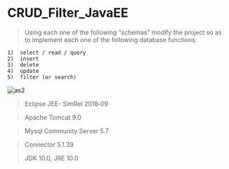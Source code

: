 # CRUD_Filter_JavaEE
> Using each one of the following “schemas” modify the project so as to implement each one of the following database functions:
```
1)	select / read / query
2)	insert
3)	delete
4)	update
5)	filter (or search)
```

![as2](https://user-images.githubusercontent.com/37784073/46738821-217ad600-cc6d-11e8-89b6-e0a29bb6f8b7.png)

> Eclipse JEE- SimRel 2018‑09

>Apache Tomcat 9.0

> Mysql Community Server 5.7

> Connector 5.1.39

> JDK 10.0, JRE 10.0

